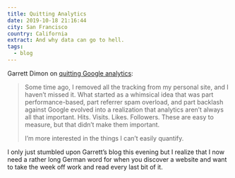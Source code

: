 ```yaml
---
title: Quitting Analytics
date: 2019-10-18 21:16:44
city: San Francisco
country: California
extract: And why data can go to hell.
tags: 
  - blog
---
```


Garrett Dimon on [quitting Google analytics](https://garrettdimon.com/2019/quitting-analytics/):

> Some time ago, I removed all the tracking from my personal site, and I haven’t missed it. What started as a whimsical idea that was part performance-based, part referrer spam overload, and part backlash against Google evolved into a realization that analytics aren’t always all that important. Hits. Visits. Likes. Followers. These are easy to measure, but that didn’t make them important.
>
> I’m more interested in the things I can’t easily quantify.

I only just stumbled upon Garrett’s blog this evening but I realize that I now need a rather long German word for when you discover a website and want to take the week off work and read every last bit of it.
